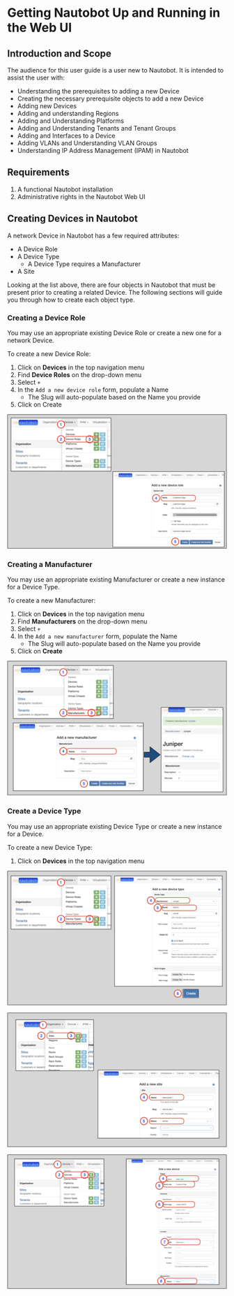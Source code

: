 # Getting Nautobot Up and Running in the Web UI

## Introduction and Scope
The audience for this user guide is a user new to Nautobot. 
It is intended to assist the user with:
* Understanding the prerequisites to adding a new Device
* Creating the necessary prerequisite objects to add a new Device
* Adding new Devices
* Adding and understanding Regions
* Adding and Understanding Platforms
* Adding and Understanding Tenants and Tenant Groups
* Adding and Interfaces to a Device
* Adding VLANs and Understanding VLAN Groups
* Understanding IP Address Management (IPAM) in Nautobot


## Requirements
1. A functional Nautobot installation
2. Administrative rights in the Nautobot Web UI

## Creating Devices in Nautobot

A network Device in Nautobot has a few required attributes:
* A Device Role
* A Device Type
  * A Device Type requires a Manufacturer
* A Site

Looking at the list above, there are four objects in Nautobot that must be present prior to creating a related Device.
The following sections will guide you through how to create each object type.

### Creating a Device Role

You may use an appropriate existing Device Role or create a new one for a network Device.

To create a new Device Role:
1. Click on **Devices** in the top navigation menu
2. Find **Device Roles** on the drop-down menu
3. Select `+`
4. In the `Add a new device role` form, populate a Name
    * The Slug will auto-populate based on the Name you provide
5. Click on Create    

![](images/getting-started-nautobot-ui/3-create%20role.png)


### Creating a Manufacturer

You may use an appropriate existing Manufacturer or create a new instance for a Device Type.

To create a new Manufacturer:
1. Click on **Devices** in the top navigation menu
2. Find **Manufacturers** on the drop-down menu
3. Select `+`
4. In the `Add a new manufacturer` form, populate the Name
     * The Slug will auto-populate based on the Name you provide
5. Click on **Create**

![](images/getting-started-nautobot-ui/2-create%20manufacturer.png)

### Create a Device Type
You may use an appropriate existing Device Type or create a new instance for a Device.

To create a new Device Type:
1. Click on **Devices** in the top navigation menu



![](images/getting-started-nautobot-ui/4-create%20device%20type.png)




![](images/getting-started-nautobot-ui/1-create-site.png)







![](images/getting-started-nautobot-ui/5-create%20device.png)


